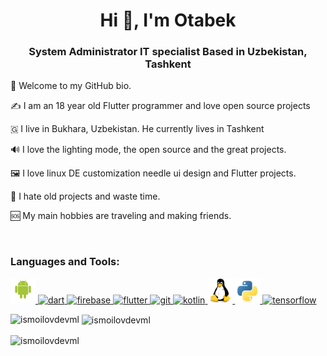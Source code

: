 <h1 align="center">Hi 👋, I'm Otabek</h1>
<h3 align="center">System Administrator IT specialist Based in Uzbekistan, Tashkent</h3>
<p>👋 Welcome to my GitHub bio.<p>
  ✍️ I am an 18 year old Flutter programmer and love open source projects <p>
    🇬
       I live in Bukhara, Uzbekistan. He currently lives in Tashkent<p>
        <p>
          🔊 I love the lighting mode, the open source and the great projects.<p>🖼️ I love linux DE customization needle ui design and Flutter projects.<p>🤫 I hate old projects and waste time.<p>🆘 My main hobbies are traveling and making friends.</p></p></p></p></p></p></p></p></p>
<!-- <h4 align="center">Nationality: Uzbekistan    Date of birth: 2004-06-09    Email: ismoilovdev@gmail.com<h4>     -->

<!-- ![Love](https://spotify-recently-played-readme.vercel.app/api?user=31izxfxf6vixoccfya2wk2jmyrku&count=2) -->


<!-- <h2 align="center">
  My Contribution Graph <img src="https://media.giphy.com/media/xUA7aZeLE2e0P7Znz2/giphy.gif" width="50">
</h2>
<p align="center">
  <img src="https://github.com/ritik307/ritik307/raw/output/github-contribution-grid-snake.svg" alt="snake"></center>
</p> -->

<!-- <h2 align="center">
  My Github Stats<img src="https://media.giphy.com/media/VgCDAzcKvsR6OM0uWg/giphy.gif" width="50">
</h2> -->
 
<br>
<h3 align="left">Languages and Tools:</h3>
<p align="left"> <a href="https://developer.android.com" target="_blank" rel="noreferrer"> <img src="https://raw.githubusercontent.com/devicons/devicon/master/icons/android/android-original-wordmark.svg" alt="android" width="40" height="40"/> </a> <a href="https://dart.dev" target="_blank" rel="noreferrer"> <img src="https://www.vectorlogo.zone/logos/dartlang/dartlang-icon.svg" alt="dart" width="40" height="40"/> </a> <a href="https://firebase.google.com/" target="_blank" rel="noreferrer"> <img src="https://www.vectorlogo.zone/logos/firebase/firebase-icon.svg" alt="firebase" width="40" height="40"/> </a> <a href="https://flutter.dev" target="_blank" rel="noreferrer"> <img src="https://www.vectorlogo.zone/logos/flutterio/flutterio-icon.svg" alt="flutter" width="40" height="40"/> </a> <a href="https://git-scm.com/" target="_blank" rel="noreferrer"> <img src="https://www.vectorlogo.zone/logos/git-scm/git-scm-icon.svg" alt="git" width="40" height="40"/> </a> <a href="https://kotlinlang.org" target="_blank" rel="noreferrer"> <img src="https://www.vectorlogo.zone/logos/kotlinlang/kotlinlang-icon.svg" alt="kotlin" width="40" height="40"/> </a> <a href="https://www.linux.org/" target="_blank" rel="noreferrer"> <img src="https://raw.githubusercontent.com/devicons/devicon/master/icons/linux/linux-original.svg" alt="linux" width="40" height="40"/> </a> <a href="https://www.python.org" target="_blank" rel="noreferrer"> <img src="https://raw.githubusercontent.com/devicons/devicon/master/icons/python/python-original.svg" alt="python" width="40" height="40"/> </a> <a href="https://www.tensorflow.org" target="_blank" rel="noreferrer"> <img src="https://www.vectorlogo.zone/logos/tensorflow/tensorflow-icon.svg" alt="tensorflow" width="40" height="40"/> </a> </p>


<p><img align="left" src="https://github-readme-stats.vercel.app/api/top-langs?username=ismoilovdevml&show_icons=true&locale=en&layout=compact" alt="ismoilovdevml" /></p>

<p>&nbsp;<img align="center" src="https://github-readme-stats.vercel.app/api?username=ismoilovdevml&show_icons=true&locale=en" alt="ismoilovdevml" /></p>

<p><img align="center" src="https://github-readme-streak-stats.herokuapp.com/?user=ismoilovdevml&" alt="ismoilovdevml" /></p>
